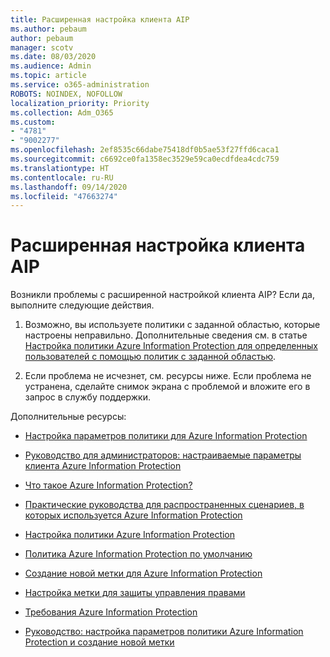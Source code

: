 ```yaml
---
title: Расширенная настройка клиента AIP
ms.author: pebaum
author: pebaum
manager: scotv
ms.date: 08/03/2020
ms.audience: Admin
ms.topic: article
ms.service: o365-administration
ROBOTS: NOINDEX, NOFOLLOW
localization_priority: Priority
ms.collection: Adm_O365
ms.custom:
- "4781"
- "9002277"
ms.openlocfilehash: 2ef8535c66dabe75418df0b5ae53f27ffd6caca1
ms.sourcegitcommit: c6692ce0fa1358ec3529e59ca0ecdfdea4cdc759
ms.translationtype: HT
ms.contentlocale: ru-RU
ms.lasthandoff: 09/14/2020
ms.locfileid: "47663274"
---
```

# <a name="aip-client-advanced-configuration"></a>Расширенная настройка клиента AIP

Возникли проблемы с расширенной настройкой клиента AIP? Если да, выполните следующие действия.

1. Возможно, вы используете политики с заданной областью, которые настроены неправильно. Дополнительные сведения см. в статье [Настройка политики Azure Information Protection для определенных пользователей с помощью политик с заданной областью](https://docs.microsoft.com/azure/information-protection/configure-policy-scope).

2. Если проблема не исчезнет, см. ресурсы ниже. Если проблема не устранена, сделайте снимок экрана с проблемой и вложите его в запрос в службу поддержки.

Дополнительные ресурсы:

- [Настройка параметров политики для Azure Information Protection](https://docs.microsoft.com/azure/information-protection/configure-policy-settings)  
    
- [Руководство для администраторов: настраиваемые параметры клиента Azure Information Protection](https://docs.microsoft.com/azure/information-protection/rms-client/client-admin-guide-customizations)  
    
- [Что такое Azure Information Protection?](https://docs.microsoft.com/azure/information-protection/what-is-information-protection)  
    
- [Практические руководства для распространенных сценариев, в которых используется Azure Information Protection](https://docs.microsoft.com/azure/information-protection/how-to-guides)  
    
- [Настройка политики Azure Information Protection](https://docs.microsoft.com/azure/information-protection/deploy-use/configure-policy)  
    
- [Политика Azure Information Protection по умолчанию](https://docs.microsoft.com/azure/information-protection/deploy-use/configure-policy-default)  
    
- [Создание новой метки для Azure Information Protection](https://docs.microsoft.com/azure/information-protection/deploy-use/configure-policy-new-label)  
    
- [Настройка метки для защиты управления правами](https://docs.microsoft.com/azure/information-protection/deploy-use/configure-policy-protection)  
    
- [Требования Azure Information Protection](https://docs.microsoft.com/azure/information-protection/get-started/requirements)

- [Руководство: настройка параметров политики Azure Information Protection и создание новой метки](https://docs.microsoft.com/azure/information-protection/get-started/infoprotect-quick-start-tutorial)